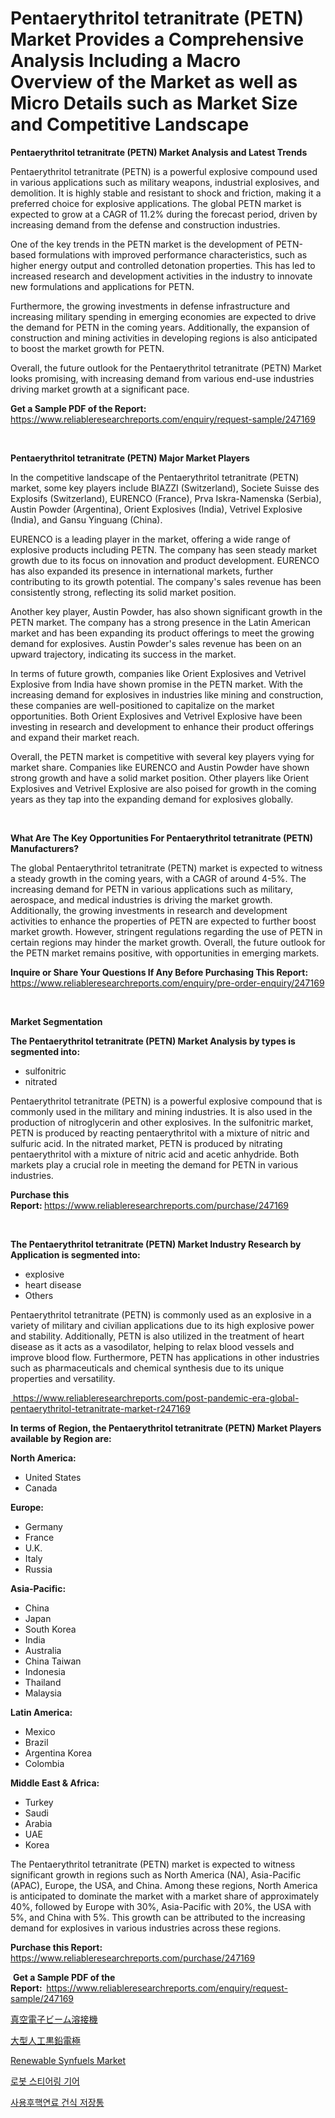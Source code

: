 <p><h1>Pentaerythritol tetranitrate (PETN) Market Provides a Comprehensive Analysis Including a Macro Overview of the Market as well as Micro Details such as Market Size and Competitive Landscape</h1></p><p><strong>Pentaerythritol tetranitrate (PETN) Market Analysis and Latest Trends</strong></p>
<p><p>Pentaerythritol tetranitrate (PETN) is a powerful explosive compound used in various applications such as military weapons, industrial explosives, and demolition. It is highly stable and resistant to shock and friction, making it a preferred choice for explosive applications. The global PETN market is expected to grow at a CAGR of 11.2% during the forecast period, driven by increasing demand from the defense and construction industries.</p><p>One of the key trends in the PETN market is the development of PETN-based formulations with improved performance characteristics, such as higher energy output and controlled detonation properties. This has led to increased research and development activities in the industry to innovate new formulations and applications for PETN.</p><p>Furthermore, the growing investments in defense infrastructure and increasing military spending in emerging economies are expected to drive the demand for PETN in the coming years. Additionally, the expansion of construction and mining activities in developing regions is also anticipated to boost the market growth for PETN.</p><p>Overall, the future outlook for the Pentaerythritol tetranitrate (PETN) Market looks promising, with increasing demand from various end-use industries driving market growth at a significant pace.</p></p>
<p><strong>Get a Sample PDF of the Report:&nbsp;</strong> <a href="https://www.reliableresearchreports.com/enquiry/request-sample/247169">https://www.reliableresearchreports.com/enquiry/request-sample/247169</a></p>
<p>&nbsp;</p>
<p><strong>Pentaerythritol tetranitrate (PETN) Major Market Players</strong></p>
<p><p>In the competitive landscape of the Pentaerythritol tetranitrate (PETN) market, some key players include BIAZZI (Switzerland), Societe Suisse des Explosifs (Switzerland), EURENCO (France), Prva Iskra-Namenska (Serbia), Austin Powder (Argentina), Orient Explosives (India), Vetrivel Explosive (India), and Gansu Yinguang (China).</p><p>EURENCO is a leading player in the market, offering a wide range of explosive products including PETN. The company has seen steady market growth due to its focus on innovation and product development. EURENCO has also expanded its presence in international markets, further contributing to its growth potential. The company's sales revenue has been consistently strong, reflecting its solid market position.</p><p>Another key player, Austin Powder, has also shown significant growth in the PETN market. The company has a strong presence in the Latin American market and has been expanding its product offerings to meet the growing demand for explosives. Austin Powder's sales revenue has been on an upward trajectory, indicating its success in the market.</p><p>In terms of future growth, companies like Orient Explosives and Vetrivel Explosive from India have shown promise in the PETN market. With the increasing demand for explosives in industries like mining and construction, these companies are well-positioned to capitalize on the market opportunities. Both Orient Explosives and Vetrivel Explosive have been investing in research and development to enhance their product offerings and expand their market reach.</p><p>Overall, the PETN market is competitive with several key players vying for market share. Companies like EURENCO and Austin Powder have shown strong growth and have a solid market position. Other players like Orient Explosives and Vetrivel Explosive are also poised for growth in the coming years as they tap into the expanding demand for explosives globally.</p></p>
<p>&nbsp;</p>
<p><strong>What Are The Key Opportunities For Pentaerythritol tetranitrate (PETN) Manufacturers?</strong></p>
<p><p>The global Pentaerythritol tetranitrate (PETN) market is expected to witness a steady growth in the coming years, with a CAGR of around 4-5%. The increasing demand for PETN in various applications such as military, aerospace, and medical industries is driving the market growth. Additionally, the growing investments in research and development activities to enhance the properties of PETN are expected to further boost market growth. However, stringent regulations regarding the use of PETN in certain regions may hinder the market growth. Overall, the future outlook for the PETN market remains positive, with opportunities in emerging markets.</p></p>
<p><strong>Inquire or Share Your Questions If Any Before Purchasing This Report:</strong> <a href="https://www.reliableresearchreports.com/enquiry/pre-order-enquiry/247169">https://www.reliableresearchreports.com/enquiry/pre-order-enquiry/247169</a></p>
<p>&nbsp;</p>
<p><strong>Market Segmentation</strong></p>
<p><strong>The Pentaerythritol tetranitrate (PETN) Market Analysis by types is segmented into:</strong></p>
<p><ul><li>sulfonitric</li><li>nitrated</li></ul></p>
<p><p>Pentaerythritol tetranitrate (PETN) is a powerful explosive compound that is commonly used in the military and mining industries. It is also used in the production of nitroglycerin and other explosives. In the sulfonitric market, PETN is produced by reacting pentaerythritol with a mixture of nitric and sulfuric acid. In the nitrated market, PETN is produced by nitrating pentaerythritol with a mixture of nitric acid and acetic anhydride. Both markets play a crucial role in meeting the demand for PETN in various industries.</p></p>
<p><strong>Purchase this Report:&nbsp;</strong><a href="https://www.reliableresearchreports.com/purchase/247169">https://www.reliableresearchreports.com/purchase/247169</a></p>
<p>&nbsp;</p>
<p><strong>The Pentaerythritol tetranitrate (PETN) Market Industry Research by Application is segmented into:</strong></p>
<p><ul><li>explosive</li><li>heart disease</li><li>Others</li></ul></p>
<p><p>Pentaerythritol tetranitrate (PETN) is commonly used as an explosive in a variety of military and civilian applications due to its high explosive power and stability. Additionally, PETN is also utilized in the treatment of heart disease as it acts as a vasodilator, helping to relax blood vessels and improve blood flow. Furthermore, PETN has applications in other industries such as pharmaceuticals and chemical synthesis due to its unique properties and versatility.</p></p>
<p><a href="https://www.reliableresearchreports.com/post-pandemic-era-global-pentaerythritol-tetranitrate-market-r247169">&nbsp;https://www.reliableresearchreports.com/post-pandemic-era-global-pentaerythritol-tetranitrate-market-r247169</a></p>
<p><strong>In terms of Region, the Pentaerythritol tetranitrate (PETN) Market Players available by Region are:</strong></p>
<p>
    <p> <strong> North America: </strong>
        <ul>
            <li>United States</li>
            <li>Canada</li>
        </ul>
        </p> 
    <p> <strong> Europe: </strong>
        <ul>
            <li>Germany</li>
            <li>France</li>
            <li>U.K.</li>
            <li>Italy</li>
            <li>Russia</li>
        </ul>
        </p> 
    <p> <strong> Asia-Pacific: </strong>
        <ul>
            <li>China</li>
            <li>Japan</li>
            <li>South Korea</li>
            <li>India</li>
            <li>Australia</li>
            <li>China Taiwan</li>
            <li>Indonesia</li>
            <li>Thailand</li>
            <li>Malaysia</li>
        </ul>
        </p> 
    <p> <strong> Latin America: </strong>
        <ul>
            <li>Mexico</li>
            <li>Brazil</li>
            <li>Argentina Korea</li>
            <li>Colombia</li>
        </ul>
        </p> 
    <p> <strong> Middle East & Africa: </strong>
        <ul>
            <li>Turkey</li>
            <li>Saudi</li>
            <li>Arabia</li>
            <li>UAE</li>
            <li>Korea</li>
        </ul>
    </p>
    </p>
<p><p>The Pentaerythritol tetranitrate (PETN) market is expected to witness significant growth in regions such as North America (NA), Asia-Pacific (APAC), Europe, the USA, and China. Among these regions, North America is anticipated to dominate the market with a market share of approximately 40%, followed by Europe with 30%, Asia-Pacific with 20%, the USA with 5%, and China with 5%. This growth can be attributed to the increasing demand for explosives in various industries across these regions.</p></p>
<p><strong>Purchase this Report: </strong><a href="https://www.reliableresearchreports.com/purchase/247169">https://www.reliableresearchreports.com/purchase/247169</a></p>
<p>&nbsp;<strong>Get a Sample PDF of the Report:&nbsp;&nbsp;</strong><a href="https://www.reliableresearchreports.com/enquiry/request-sample/247169">https://www.reliableresearchreports.com/enquiry/request-sample/247169</a></p>
<p><strong></strong></p>
<p><p><a href="https://github.com/EthanMorar2011/Market-Research-Report-List-2/blob/main/9244975119025.md">真空電子ビーム溶接機</a></p><p><a href="https://github.com/kegley4963/Market-Research-Report-List-1/blob/main/9899299119026.md">大型人工黒鉛電極</a></p><p><a href="https://github.com/denisremroore48/Market-Research-Report-List-1/blob/main/renewable-synfuels-market.md">Renewable Synfuels Market</a></p><p><a href="https://medium.com/@giovanileannon/%EB%A1%9C%EB%B4%87-%EC%A1%B0%ED%96%A5-%EC%9E%A5%EB%B9%84-%EC%8B%9C%EC%9E%A5-%EC%A0%90%EC%9C%A0%EC%9C%A8-%EB%B0%8F-%EC%83%88%EB%A1%9C%EC%9A%B4-%ED%8A%B8%EB%A0%8C%EB%93%9C-%EB%B6%84%EC%84%9D-%EC%9C%A0%ED%98%95-%EC%9D%91%EC%9A%A9-%EC%B5%9C%EC%A2%85-%EC%82%AC%EC%9A%A9-%EB%B0%8F-2024%EB%85%84%EB%B6%80%ED%84%B0-2031%EB%85%84%EA%B9%8C%EC%A7%80%EC%9D%98-%EC%A0%84%EB%A7%9D%EC%9D%84-%ED%86%B5%ED%95%B4-ecd7621fe039">로봇 스티어링 기어</a></p><p><a href="https://medium.com/@witoldadamczyk1904/2024%EB%85%84%EB%B6%80%ED%84%B0-2031%EB%85%84%EA%B9%8C%EC%A7%80%EC%9D%98-%EA%B8%B0%EA%B0%84-%EB%8F%99%EC%95%88-%EC%A2%85%EB%A5%98-%EC%9D%91%EC%9A%A9-%EC%B5%9C%EC%A2%85-%EC%82%AC%EC%9A%A9%EC%B2%98%EB%B3%84%EB%A1%9C-%EC%86%8C%EB%B9%84%EB%90%9C-%EC%9B%90%EC%9E%90%EB%A0%A5-%EC%97%B0%EB%A3%8C-%EA%B1%B4%EC%A1%B0-%EC%A0%80%EC%9E%A5-%ED%86%B5-%EC%A1%B0-%EC%8B%9C%EC%9E%A5-%EC%A0%90%EC%9C%A0%EC%9C%A8-%EB%B0%8F-%EC%83%88%EB%A1%9C%EC%9A%B4-%EB%8F%99%ED%96%A5-%EB%B6%84%EC%84%9D-ccc9d43501be">사용후핵연료 건식 저장통</a></p></p>